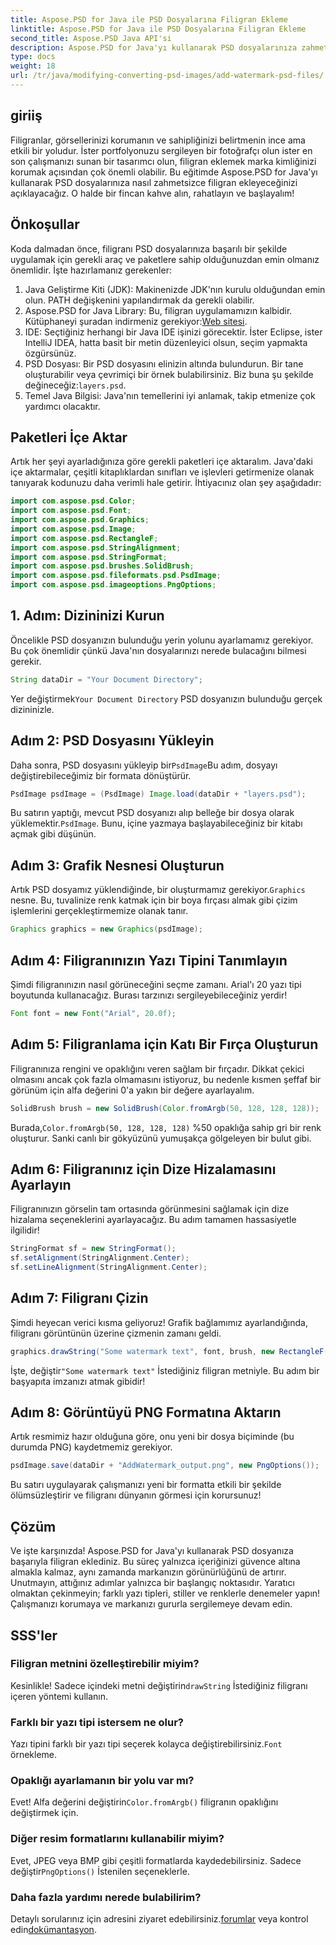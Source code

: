 ```yaml
---
title: Aspose.PSD for Java ile PSD Dosyalarına Filigran Ekleme
linktitle: Aspose.PSD for Java ile PSD Dosyalarına Filigran Ekleme
second_title: Aspose.PSD Java API'si
description: Aspose.PSD for Java'yı kullanarak PSD dosyalarınıza zahmetsizce nasıl filigran ekleyeceğinizi öğrenin. Basit, adım adım kılavuzla görsellerinizi koruyun.
type: docs
weight: 18
url: /tr/java/modifying-converting-psd-images/add-watermark-psd-files/
---
```

## giriiş
Filigranlar, görsellerinizi korumanın ve sahipliğinizi belirtmenin ince ama etkili bir yoludur. İster portfolyonuzu sergileyen bir fotoğrafçı olun ister en son çalışmanızı sunan bir tasarımcı olun, filigran eklemek marka kimliğinizi korumak açısından çok önemli olabilir. Bu eğitimde Aspose.PSD for Java'yı kullanarak PSD dosyalarınıza nasıl zahmetsizce filigran ekleyeceğinizi açıklayacağız. O halde bir fincan kahve alın, rahatlayın ve başlayalım!
## Önkoşullar
Koda dalmadan önce, filigranı PSD dosyalarınıza başarılı bir şekilde uygulamak için gerekli araç ve paketlere sahip olduğunuzdan emin olmanız önemlidir. İşte hazırlamanız gerekenler:
1. Java Geliştirme Kiti (JDK): Makinenizde JDK'nın kurulu olduğundan emin olun. PATH değişkenini yapılandırmak da gerekli olabilir.
2. Aspose.PSD for Java Library: Bu, filigran uygulamamızın kalbidir. Kütüphaneyi şuradan indirmeniz gerekiyor:[Web sitesi](https://releases.aspose.com/psd/java/).
3. IDE: Seçtiğiniz herhangi bir Java IDE işinizi görecektir. İster Eclipse, ister IntelliJ IDEA, hatta basit bir metin düzenleyici olsun, seçim yapmakta özgürsünüz.
4.  PSD Dosyası: Bir PSD dosyasını elinizin altında bulundurun. Bir tane oluşturabilir veya çevrimiçi bir örnek bulabilirsiniz. Biz buna şu şekilde değineceğiz:`layers.psd`.
5. Temel Java Bilgisi: Java'nın temellerini iyi anlamak, takip etmenize çok yardımcı olacaktır.
## Paketleri İçe Aktar
Artık her şeyi ayarladığınıza göre gerekli paketleri içe aktaralım. Java'daki içe aktarmalar, çeşitli kitaplıklardan sınıfları ve işlevleri getirmenize olanak tanıyarak kodunuzu daha verimli hale getirir. İhtiyacınız olan şey aşağıdadır:
```java
import com.aspose.psd.Color;
import com.aspose.psd.Font;
import com.aspose.psd.Graphics;
import com.aspose.psd.Image;
import com.aspose.psd.RectangleF;
import com.aspose.psd.StringAlignment;
import com.aspose.psd.StringFormat;
import com.aspose.psd.brushes.SolidBrush;
import com.aspose.psd.fileformats.psd.PsdImage;
import com.aspose.psd.imageoptions.PngOptions;
```
## 1. Adım: Dizininizi Kurun
Öncelikle PSD dosyanızın bulunduğu yerin yolunu ayarlamamız gerekiyor. Bu çok önemlidir çünkü Java'nın dosyalarınızı nerede bulacağını bilmesi gerekir. 
```java
String dataDir = "Your Document Directory";
```
 Yer değiştirmek`Your Document Directory` PSD dosyanızın bulunduğu gerçek dizininizle.
## Adım 2: PSD Dosyasını Yükleyin
 Daha sonra, PSD dosyasını yükleyip bir`PsdImage`Bu adım, dosyayı değiştirebileceğimiz bir formata dönüştürür.
```java
PsdImage psdImage = (PsdImage) Image.load(dataDir + "layers.psd");
```
 Bu satırın yaptığı, mevcut PSD dosyanızı alıp belleğe bir dosya olarak yüklemektir.`PsdImage`. Bunu, içine yazmaya başlayabileceğiniz bir kitabı açmak gibi düşünün.
## Adım 3: Grafik Nesnesi Oluşturun
 Artık PSD dosyamız yüklendiğinde, bir oluşturmamız gerekiyor.`Graphics` nesne. Bu, tuvalinize renk katmak için bir boya fırçası almak gibi çizim işlemlerini gerçekleştirmemize olanak tanır.
```java
Graphics graphics = new Graphics(psdImage);
```
## Adım 4: Filigranınızın Yazı Tipini Tanımlayın
Şimdi filigranınızın nasıl görüneceğini seçme zamanı. Arial'ı 20 yazı tipi boyutunda kullanacağız. Burası tarzınızı sergileyebileceğiniz yerdir!
```java
Font font = new Font("Arial", 20.0f);
```
## Adım 5: Filigranlama için Katı Bir Fırça Oluşturun
Filigranınıza rengini ve opaklığını veren sağlam bir fırçadır. Dikkat çekici olmasını ancak çok fazla olmamasını istiyoruz, bu nedenle kısmen şeffaf bir görünüm için alfa değerini 0'a yakın bir değere ayarlayalım.
```java
SolidBrush brush = new SolidBrush(Color.fromArgb(50, 128, 128, 128));
```
 Burada,`Color.fromArgb(50, 128, 128, 128)` %50 opaklığa sahip gri bir renk oluşturur. Sanki canlı bir gökyüzünü yumuşakça gölgeleyen bir bulut gibi.
## Adım 6: Filigranınız için Dize Hizalamasını Ayarlayın
Filigranınızın görselin tam ortasında görünmesini sağlamak için dize hizalama seçeneklerini ayarlayacağız. Bu adım tamamen hassasiyetle ilgilidir!
```java
StringFormat sf = new StringFormat();
sf.setAlignment(StringAlignment.Center);
sf.setLineAlignment(StringAlignment.Center);
```
## Adım 7: Filigranı Çizin
Şimdi heyecan verici kısma geliyoruz! Grafik bağlamımız ayarlandığında, filigranı görüntünün üzerine çizmenin zamanı geldi.
```java
graphics.drawString("Some watermark text", font, brush, new RectangleF(0, 0, psdImage.getWidth(), psdImage.getHeight()), sf);
```
 İşte, değiştir`"Some watermark text"` İstediğiniz filigran metniyle. Bu adım bir başyapıta imzanızı atmak gibidir!
## Adım 8: Görüntüyü PNG Formatına Aktarın
Artık resmimiz hazır olduğuna göre, onu yeni bir dosya biçiminde (bu durumda PNG) kaydetmemiz gerekiyor. 
```java
psdImage.save(dataDir + "AddWatermark_output.png", new PngOptions());
```
Bu satırı uygulayarak çalışmanızı yeni bir formatta etkili bir şekilde ölümsüzleştirir ve filigranı dünyanın görmesi için korursunuz!
## Çözüm
Ve işte karşınızda! Aspose.PSD for Java'yı kullanarak PSD dosyanıza başarıyla filigran eklediniz. Bu süreç yalnızca içeriğinizi güvence altına almakla kalmaz, aynı zamanda markanızın görünürlüğünü de artırır. Unutmayın, attığınız adımlar yalnızca bir başlangıç noktasıdır. Yaratıcı olmaktan çekinmeyin; farklı yazı tipleri, stiller ve renklerle denemeler yapın! Çalışmanızı korumaya ve markanızı gururla sergilemeye devam edin. 
## SSS'ler
### Filigran metnini özelleştirebilir miyim?
 Kesinlikle! Sadece içindeki metni değiştirin`drawString` İstediğiniz filigranı içeren yöntemi kullanın.
### Farklı bir yazı tipi istersem ne olur?
 Yazı tipini farklı bir yazı tipi seçerek kolayca değiştirebilirsiniz.`Font` örnekleme.
### Opaklığı ayarlamanın bir yolu var mı?
 Evet! Alfa değerini değiştirin`Color.fromArgb()` filigranın opaklığını değiştirmek için.
### Diğer resim formatlarını kullanabilir miyim?
 Evet, JPEG veya BMP gibi çeşitli formatlarda kaydedebilirsiniz. Sadece değiştir`PngOptions()` İstenilen seçeneklerle.
### Daha fazla yardımı nerede bulabilirim?
 Detaylı sorularınız için adresini ziyaret edebilirsiniz.[forumlar](https://forum.aspose.com/c/psd/34) veya kontrol edin[dokümantasyon](https://reference.aspose.com/psd/java/).